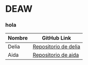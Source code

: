# DEAW
### hola
|Nombre|GitHub Link|
|---|---|
|Delia|[Repositorio de delia](https://www.github.com/deliaml)|
|Aida|[Repositorio de aida](https://www.github.com/AidaLeon)|
